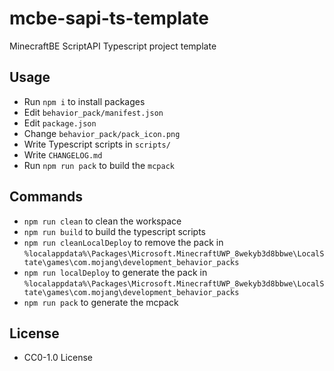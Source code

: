 # mcbe-sapi-ts-template

MinecraftBE ScriptAPI Typescript project template

## Usage

+ Run `npm i` to install packages
+ Edit `behavior_pack/manifest.json`
+ Edit `package.json`
+ Change `behavior_pack/pack_icon.png`
+ Write Typescript scripts in `scripts/`
+ Write `CHANGELOG.md`
+ Run `npm run pack` to build the `mcpack`

## Commands

+ `npm run clean` to clean the workspace
+ `npm run build` to build the typescript scripts
+ `npm run cleanLocalDeploy` to remove the pack in `%localappdata%\Packages\Microsoft.MinecraftUWP_8wekyb3d8bbwe\LocalState\games\com.mojang\development_behavior_packs`
+ `npm run localDeploy` to generate the pack in `%localappdata%\Packages\Microsoft.MinecraftUWP_8wekyb3d8bbwe\LocalState\games\com.mojang\development_behavior_packs`
+ `npm run pack` to generate the mcpack

## License

+ CC0-1.0 License

